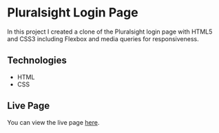 # Pluralsight Login Page
In this project I created a clone of the Pluralsight login page with HTML5 and CSS3 including Flexbox and media queries for responsiveness.  

## Technologies
* HTML
* CSS

## Live Page
You can view the live page [here](https://robertruse.github.io/pluralsight-login/).

